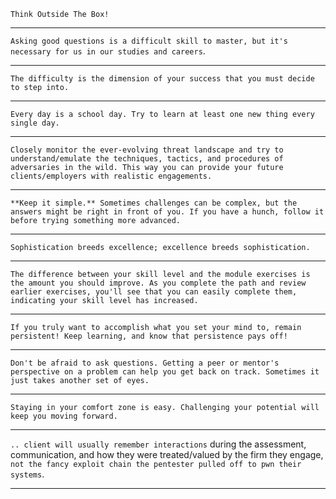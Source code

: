 `Think Outside The Box!`

---

`Asking good questions is a difficult skill to master, but it's necessary for us in our studies and careers`.

---

`The difficulty is the dimension of your success that you must decide to step into.`

---

`Every day is a school day. Try to learn at least one new thing every single day.`

---

`Closely monitor the ever-evolving threat landscape and try to understand/emulate the techniques, tactics, and procedures of adversaries in the wild. This way you can provide your future clients/employers with realistic engagements.`

---

`**Keep it simple.** Sometimes challenges can be complex, but the answers might be right in front of you. If you have a hunch, follow it before trying something more advanced.`

---

`Sophistication breeds excellence; excellence breeds sophistication.`

---

`The difference between your skill level and the module exercises is the amount you should improve. As you complete the path and review earlier exercises, you'll see that you can easily complete them, indicating your skill level has increased.`

---

`If you truly want to accomplish what you set your mind to, remain persistent! Keep learning, and know that persistence pays off!`

---

`Don't be afraid to ask questions. Getting a peer or mentor's perspective on a problem can help you get back on track. Sometimes it just takes another set of eyes.`

---

`Staying in your comfort zone is easy. Challenging your potential will keep you moving forward.`

---

`.. client will usually remember interactions` during the assessment, communication, and how they were treated/valued by the firm they engage, `not the fancy exploit chain the pentester pulled off to pwn their systems`.

---

